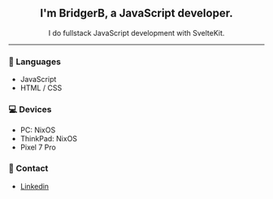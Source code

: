 <h2 align="center">I'm BridgerB, a JavaScript developer.</h2>
<p align="center">I do fullstack JavaScript development with SvelteKit.

---

### 📘 Languages
- JavaScript
- HTML / CSS

### 💻 Devices
- PC: NixOS
- ThinkPad: NixOS
- Pixel 7 Pro

### 🔗 Contact
- [Linkedin](https://www.linkedin.com/in/bridgerb/)

